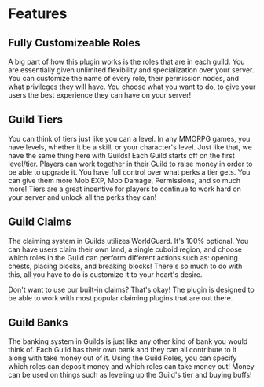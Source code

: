 # Features

## Fully Customizeable Roles

A big part of how this plugin works is the roles that are in each guild. You are essentially given unlimited flexibility and specialization over your server. You can customize the name of every role, their permission nodes, and what privileges they will have. You choose what you want to do, to give your users the best experience they can have on your server!

## Guild Tiers

You can think of tiers just like you can a level. In any MMORPG games, you have levels, whether it be a skill, or your character's level. Just like that, we have the same thing here with Guilds! Each Guild starts off on the first level/tier. Players can work together in their Guild to raise money in order to be able to upgrade it. You have full control over what perks a tier gets. You can give them more Mob EXP, Mob Damage, Permissions, and so much more! Tiers are a great incentive for players to continue to work hard on your server and unlock all the perks they can!

## Guild Claims

The claiming system in Guilds utilizes WorldGuard. It's 100% optional. You can have users claim their own land, a single cuboid region, and choose which roles in the Guild can perform different actions such as: opening chests, placing blocks, and breaking blocks! There's so much to do with this, all you have to do is customize it to your heart's desire. 

Don't want to use our built-in claims? That's okay! The plugin is designed to be able to work with most popular claiming plugins that are out there.

## Guild Banks

The banking system in Guilds is just like any other kind of bank you would think of. Each Guild has their own bank and they can all contribute to it along with take money out of it. Using the Guild Roles, you can specify which roles can deposit money and which roles can take money out! Money can be used on things such as leveling up the Guild's tier and buying buffs!



